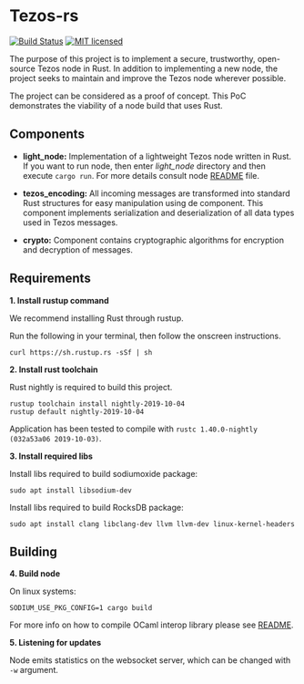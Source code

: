 Tezos-rs
===========

[![Build Status](https://travis-ci.com/simplestaking/tezos-rs.svg?branch=master)](https://travis-ci.com/simplestaking/tezos-rs)
[![MIT licensed](https://img.shields.io/badge/license-MIT-blue.svg)](./LICENSE)

The purpose of this project is to implement a secure, trustworthy, open-source Tezos node in Rust. In addition to implementing a new node, the project seeks to maintain and improve the Tezos node wherever possible. 

The project can be considered as a proof of concept. This PoC demonstrates the viability of a node build that uses Rust. 

## Components

* **light_node:** Implementation of a lightweight Tezos node written in Rust.
  If you want to run node, then enter *light_node* directory and then execute `cargo run`. For more details consult node [README](light_node/README.md) file.

* **tezos_encoding:** All incoming messages are transformed into standard Rust structures for easy manipulation using de component. This component implements serialization and deserialization of all data types used in Tezos messages.

* **crypto:** Component contains cryptographic algorithms for encryption and decryption of messages.  


Requirements
------------

**1. Install rustup command** 

We recommend installing Rust through rustup.

Run the following in your terminal, then follow the onscreen instructions.

```
curl https://sh.rustup.rs -sSf | sh
```

**2. Install rust toolchain** 

Rust nightly is required to build this project.
```
rustup toolchain install nightly-2019-10-04
rustup default nightly-2019-10-04
```
Application has been tested to compile with `rustc 1.40.0-nightly (032a53a06 2019-10-03)`.

**3. Install required libs**

Install libs required to build sodiumoxide package:
```
sudo apt install libsodium-dev
```

Install libs required to build RocksDB package:
```
sudo apt install clang libclang-dev llvm llvm-dev linux-kernel-headers
```

Building
--------

**4. Build node** 

On linux systems:

```
SODIUM_USE_PKG_CONFIG=1 cargo build
```

For more info on how to compile OCaml interop library please see [README](./tezos/interop/README.md).

**5. Listening for updates**

Node emits statistics on the websocket server, which can be changed with `-w` argument.
